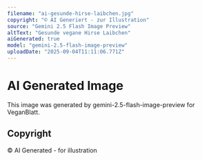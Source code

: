 ```yaml
---
filename: "ai-gesunde-hirse-laibchen.jpg"
copyright: "© AI Generiert - zur Illustration"
source: "Gemini 2.5 Flash Image Preview"
altText: "Gesunde vegane Hirse Laibchen"
aiGenerated: true
model: "gemini-2.5-flash-image-preview"
uploadDate: "2025-09-04T11:11:06.771Z"
---
```


# AI Generated Image

This image was generated by gemini-2.5-flash-image-preview for VeganBlatt.

## Copyright
© AI Generated - for illustration
